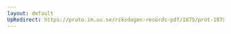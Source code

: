 ```yaml
---
layout: default
UpRedirect: https://pruto.im.uu.se/riksdagen-records-pdf/1875/prot-1875--ak--008/prot-1875--ak--008_041.pdf
---
```

